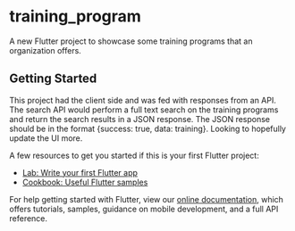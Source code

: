 # training_program

A new Flutter project to showcase some training programs that an organization offers.

## Getting Started

This project had the client side and was fed with responses from an API.
The search API would perform a full text search on the training programs and return the search results in a JSON response. The JSON response should be in the format {success: true, data: training}.
Looking to hopefully update the UI more.

A few resources to get you started if this is your first Flutter project:

- [Lab: Write your first Flutter app](https://flutter.dev/docs/get-started/codelab)
- [Cookbook: Useful Flutter samples](https://flutter.dev/docs/cookbook)

For help getting started with Flutter, view our
[online documentation](https://flutter.dev/docs), which offers tutorials,
samples, guidance on mobile development, and a full API reference.
